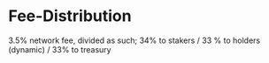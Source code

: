 # Fee-Distribution
3.5% network fee,  divided as such; 34% to stakers / 33 % to holders (dynamic) / 33% to treasury
